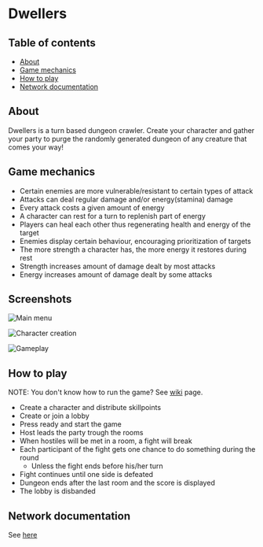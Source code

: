 # Dwellers

## Table of contents
  * [About](#about)
  * [Game mechanics](#game-mechanics)
  * [How to play](#how-to-play)
  * [Network documentation](#network-documentation)

## About
Dwellers is a turn based dungeon crawler.
Create your character and gather your party
to purge the randomly generated dungeon of
any creature that comes your way!


## Game mechanics
  * Certain enemies are more vulnerable/resistant to certain types of attack
  * Attacks can deal regular damage and/or energy(stamina) damage
  * Every attack costs a given amount of energy
  * A character can rest for a turn to replenish part of energy
  * Players can heal each other thus regenerating health and energy of the target
  * Enemies display certain behaviour, encouraging prioritization of targets
  * The more strength a character has, the more energy it restores during rest
  * Strength increases amount of damage dealt by most attacks
  * Energy increases amount of damage dealt by some attacks

## Screenshots
![Main menu](https://i.imgur.com/7dzTln5.png)

![Character creation](https://i.imgur.com/OQ1wmkK.png)

![Gameplay](https://i.imgur.com/9jywooO.png)

## How to play
NOTE: You don't know how to run the game? See [wiki](https://github.com/ksk98/Dwellers/wiki/How-to) page.
  * Create a character and distribute skillpoints
  * Create or join a lobby
  * Press ready and start the game
  * Host leads the party trough the rooms
  * When hostiles will be met in a room, a fight will break
  * Each participant of the fight gets one chance to do something during the round
    * Unless the fight ends before his/her turn
  * Fight continues until one side is defeated
  * Dungeon ends after the last room and the score is displayed
  * The lobby is disbanded

## Network documentation
See [here](network/documentation)
